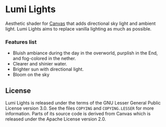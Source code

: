 # Lumi Lights
Aesthetic shader for [Canvas](https://github.com/grondag/canvas) that adds directional sky light and ambient light. Lumi Lights aims to replace vanilla lighting as much as possible.

### Features list
- Bluish ambiance during the day in the overworld, purplish in the End, and fog-colored in the nether.
- Clearer and shinier water.
- Brighter sun with directional light.
- Bloom on the sky

## License
Lumi Lights is released under the terms of the GNU Lesser General Public License version 3.0. See the files `COPYING` and `COPYING.LESSER` for more information.
Parts of its source code is derived from Canvas which is released under the Apache License version 2.0.
